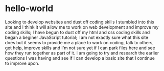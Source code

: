 hello-world
===========

Looking to develop websites and dust off coding skills
I stumbled into this site and I think it will allow me to work on web development and improve my coding skills; I have begun to dust off my html and css coding skills and began a beginer JavaScript tutorial; I am not exactly sure what this site does but it seems to provide me a place to work on coding, talk to others, get help, improve skills and I'm not sure yet if I can park files here and see how they run together as part of it. I am going to try and research the earlier questions I was having and see if I can develop a basic site that I continue to improve upon.
